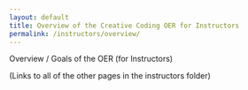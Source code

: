 ```yaml
---
layout: default
title: Overview of the Creative Coding OER for Instructors
permalink: /instructors/overview/
---
```


Overview / Goals of the OER (for Instructors)

(Links to all of the other pages in the instructors folder)
